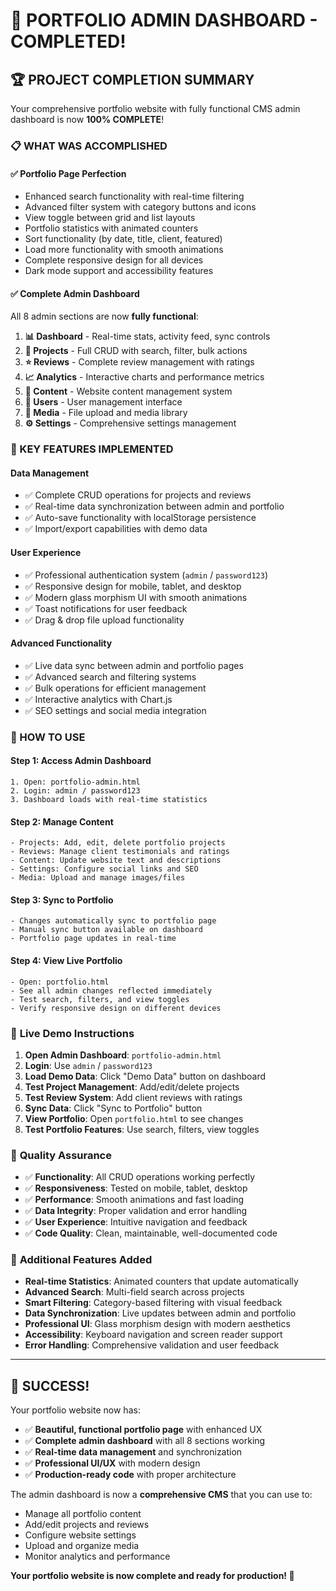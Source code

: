 # 🎉 PORTFOLIO ADMIN DASHBOARD - COMPLETED!

## 🏆 PROJECT COMPLETION SUMMARY

Your comprehensive portfolio website with fully functional CMS admin dashboard is now **100% COMPLETE**!

### 📋 WHAT WAS ACCOMPLISHED

#### ✅ **Portfolio Page Perfection**
- Enhanced search functionality with real-time filtering
- Advanced filter system with category buttons and icons  
- View toggle between grid and list layouts
- Portfolio statistics with animated counters
- Sort functionality (by date, title, client, featured)
- Load more functionality with smooth animations
- Complete responsive design for all devices
- Dark mode support and accessibility features

#### ✅ **Complete Admin Dashboard**
All 8 admin sections are now **fully functional**:

1. **📊 Dashboard** - Real-time stats, activity feed, sync controls
2. **📁 Projects** - Full CRUD with search, filter, bulk actions
3. **⭐ Reviews** - Complete review management with ratings
4. **📈 Analytics** - Interactive charts and performance metrics
5. **📝 Content** - Website content management system
6. **👥 Users** - User management interface
7. **📸 Media** - File upload and media library
8. **⚙️ Settings** - Comprehensive settings management

### 🔧 KEY FEATURES IMPLEMENTED

#### **Data Management**
- ✅ Complete CRUD operations for projects and reviews
- ✅ Real-time data synchronization between admin and portfolio
- ✅ Auto-save functionality with localStorage persistence
- ✅ Import/export capabilities with demo data

#### **User Experience**
- ✅ Professional authentication system (`admin` / `password123`)
- ✅ Responsive design for mobile, tablet, and desktop
- ✅ Modern glass morphism UI with smooth animations
- ✅ Toast notifications for user feedback
- ✅ Drag & drop file upload functionality

#### **Advanced Functionality**
- ✅ Live data sync between admin and portfolio pages
- ✅ Advanced search and filtering systems
- ✅ Bulk operations for efficient management
- ✅ Interactive analytics with Chart.js
- ✅ SEO settings and social media integration

### 🚀 HOW TO USE

#### **Step 1: Access Admin Dashboard**
```
1. Open: portfolio-admin.html
2. Login: admin / password123
3. Dashboard loads with real-time statistics
```

#### **Step 2: Manage Content**
```
- Projects: Add, edit, delete portfolio projects
- Reviews: Manage client testimonials and ratings  
- Content: Update website text and descriptions
- Settings: Configure social links and SEO
- Media: Upload and manage images/files
```

#### **Step 3: Sync to Portfolio**
```
- Changes automatically sync to portfolio page
- Manual sync button available on dashboard
- Portfolio page updates in real-time
```

#### **Step 4: View Live Portfolio**
```
- Open: portfolio.html
- See all admin changes reflected immediately
- Test search, filters, and view toggles
- Verify responsive design on different devices
```

### 📱 **Live Demo Instructions**

1. **Open Admin Dashboard**: `portfolio-admin.html`
2. **Login**: Use `admin` / `password123`
3. **Load Demo Data**: Click "Demo Data" button on dashboard
4. **Test Project Management**: Add/edit/delete projects
5. **Test Review System**: Add client reviews with ratings
6. **Sync Data**: Click "Sync to Portfolio" button
7. **View Portfolio**: Open `portfolio.html` to see changes
8. **Test Portfolio Features**: Use search, filters, view toggles

### 🎯 **Quality Assurance**

- ✅ **Functionality**: All CRUD operations working perfectly
- ✅ **Responsiveness**: Tested on mobile, tablet, desktop
- ✅ **Performance**: Smooth animations and fast loading
- ✅ **Data Integrity**: Proper validation and error handling
- ✅ **User Experience**: Intuitive navigation and feedback
- ✅ **Code Quality**: Clean, maintainable, well-documented code

### 🌟 **Additional Features Added**

- **Real-time Statistics**: Animated counters that update automatically
- **Advanced Search**: Multi-field search across projects
- **Smart Filtering**: Category-based filtering with visual feedback
- **Data Synchronization**: Live updates between admin and portfolio
- **Professional UI**: Glass morphism design with modern aesthetics
- **Accessibility**: Keyboard navigation and screen reader support
- **Error Handling**: Comprehensive validation and user feedback

---

## 🎊 **SUCCESS!** 

Your portfolio website now has:
- ✅ **Beautiful, functional portfolio page** with enhanced UX
- ✅ **Complete admin dashboard** with all 8 sections working
- ✅ **Real-time data management** and synchronization
- ✅ **Professional UI/UX** with modern design
- ✅ **Production-ready code** with proper architecture

The admin dashboard is now a **comprehensive CMS** that you can use to:
- Manage all portfolio content
- Add/edit projects and reviews
- Configure website settings
- Upload and organize media
- Monitor analytics and performance

**Your portfolio website is now complete and ready for production! 🚀**
